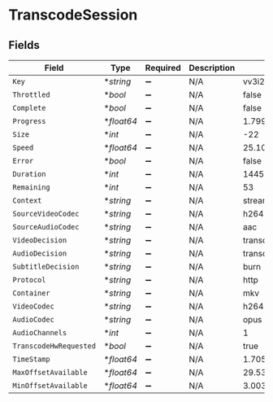 # TranscodeSession


## Fields

| Field                    | Type                     | Required                 | Description              | Example                  |
| ------------------------ | ------------------------ | ------------------------ | ------------------------ | ------------------------ |
| `Key`                    | **string*                | :heavy_minus_sign:       | N/A                      | vv3i2q2lax92qlzul1hbd4bx |
| `Throttled`              | **bool*                  | :heavy_minus_sign:       | N/A                      | false                    |
| `Complete`               | **bool*                  | :heavy_minus_sign:       | N/A                      | false                    |
| `Progress`               | **float64*               | :heavy_minus_sign:       | N/A                      | 1.7999999523162842       |
| `Size`                   | **int*                   | :heavy_minus_sign:       | N/A                      | -22                      |
| `Speed`                  | **float64*               | :heavy_minus_sign:       | N/A                      | 25.100000381469727       |
| `Error`                  | **bool*                  | :heavy_minus_sign:       | N/A                      | false                    |
| `Duration`               | **int*                   | :heavy_minus_sign:       | N/A                      | 1445695                  |
| `Remaining`              | **int*                   | :heavy_minus_sign:       | N/A                      | 53                       |
| `Context`                | **string*                | :heavy_minus_sign:       | N/A                      | streaming                |
| `SourceVideoCodec`       | **string*                | :heavy_minus_sign:       | N/A                      | h264                     |
| `SourceAudioCodec`       | **string*                | :heavy_minus_sign:       | N/A                      | aac                      |
| `VideoDecision`          | **string*                | :heavy_minus_sign:       | N/A                      | transcode                |
| `AudioDecision`          | **string*                | :heavy_minus_sign:       | N/A                      | transcode                |
| `SubtitleDecision`       | **string*                | :heavy_minus_sign:       | N/A                      | burn                     |
| `Protocol`               | **string*                | :heavy_minus_sign:       | N/A                      | http                     |
| `Container`              | **string*                | :heavy_minus_sign:       | N/A                      | mkv                      |
| `VideoCodec`             | **string*                | :heavy_minus_sign:       | N/A                      | h264                     |
| `AudioCodec`             | **string*                | :heavy_minus_sign:       | N/A                      | opus                     |
| `AudioChannels`          | **int*                   | :heavy_minus_sign:       | N/A                      | 1                        |
| `TranscodeHwRequested`   | **bool*                  | :heavy_minus_sign:       | N/A                      | true                     |
| `TimeStamp`              | **float64*               | :heavy_minus_sign:       | N/A                      | 1.7058958054919229e+09   |
| `MaxOffsetAvailable`     | **float64*               | :heavy_minus_sign:       | N/A                      | 29.53                    |
| `MinOffsetAvailable`     | **float64*               | :heavy_minus_sign:       | N/A                      | 3.003000020980835        |